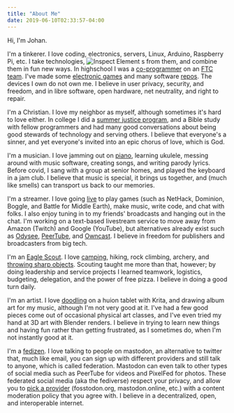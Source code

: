 ```yaml
---
title: "About Me"
date: 2019-06-10T02:33:57-04:00
---
```


Hi, I'm Johan. 

I'm a tinkerer. I love coding, electronics, servers, Linux, Arduino, Raspberry Pi, etc. I take technologies, <img alt="Inspect Element" src="/blog/images/inspect-element.png" style="display: inline; margin: 0" /> s from them, and combine them in fun new ways. In highschool I was a [co-programmer](/blog/log-e-tales-from-the-electron-volts/) on an [FTC team](/gallery/robotics). I've made some [electronic games](/ArduinOLED/) and many software [repos](https://codeberg.org/johanvandegriff/). The devices I own do not own me. I believe in user privacy, security, and freedom, and in libre software, open hardware, net neutrality, and right to repair.

I'm a Christian. I love my neighbor as myself, although sometimes it's hard to love either. In college I did a [summer justice program](/blog/bridge-dc/), and a Bible study with fellow programmers and had many good conversations about being good stewards of technology and serving others. I believe that everyone's a sinner, and yet everyone's invited into an epic chorus of love, which is God.

I'm a musician. I love jamming out on [piano](https://odysee.com/@johanv:5/internal-travels:d), learning ukulele, messing around with music software, creating songs, and writing parody lyrics. Before covid, I sang with a group at senior homes, and played the keyboard in a jam club. I believe that music is special, it brings us together, and (much like smells) can transport us back to our memories.

I'm a streamer. I love going [live](https://fosstodon.org/@johanv/tagged/live) to play games (such as NetHack, Dominion, Boggle, and Battle for Middle Earth), make music, write code, and chat with folks. I also enjoy tuning in to my friends' broadcasts and hanging out in the chat. I'm working on a text-based livestream service to move away from Amazon (Twitch) and Google (YouTube), but alternatives already exist such as [Odysee](https://odysee.com/@johanv), [PeerTube](https://diode.zone/c/johanv/videos), and [Owncast](https://owncast.online/). I believe in freedom for publishers and broadcasters from big tech.

I'm an [Eagle Scout](/gallery/boy-scouts). I love [camping](/gallery/camping), hiking, rock climbing, archery, and [throwing sharp objects](https://yewtu.be/watch?v=PPgLpgtlhv4). Scouting taught me more than that, however; by doing leadership and service projects I learned teamwork, logistics, budgeting, delegation, and the power of free pizza. I believe in doing a good turn daily.

I'm an artist. I love [doodling](/gallery/drawings) on a huion tablet with Krita, and drawing album art for my music, although I'm not very good at it. I've had a few good pieces come out of occasional physical art classes, and I've even tried my hand at 3D art with Blender renders. I believe in trying to learn new things and having fun rather than getting frustrated, as I sometimes do, when I'm not instantly good at it.

I'm a <a rel="me" href="https://fosstodon.org/@johanv">fedizen</a>. I love talking to people on mastodon, an alternative to twitter that, much like email, you can sign up with different providers and still talk to anyone, which is called federation. Mastodon can even talk to other types of social media such as PeerTube for videos and PixelFed for photos. These federated social media (aka the fediverse) respect your privacy, and allow you to [pick a provider](https://joinmastodon.org/communities) (fosstodon.org, mastodon.online, etc.) with a content moderation policy that you agree with. I believe in a decentralized, open, and interoperable internet.
